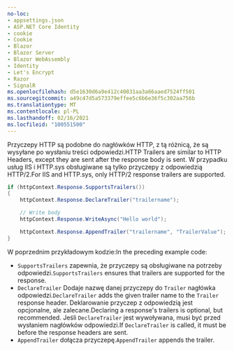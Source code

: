 ```yaml
---
no-loc:
- appsettings.json
- ASP.NET Core Identity
- cookie
- Cookie
- Blazor
- Blazor Server
- Blazor WebAssembly
- Identity
- Let's Encrypt
- Razor
- SignalR
ms.openlocfilehash: d5e1630d6a9e412c40831aa3a66aaed7524ff501
ms.sourcegitcommit: a49c47d5a573379effee5c6b6e36f5c302aa756b
ms.translationtype: MT
ms.contentlocale: pl-PL
ms.lasthandoff: 02/16/2021
ms.locfileid: "100551500"
---
```

<span data-ttu-id="1fa9f-101">Przyczepy HTTP są podobne do nagłówków HTTP, z tą różnicą, że są wysyłane po wysłaniu treści odpowiedzi.</span><span class="sxs-lookup"><span data-stu-id="1fa9f-101">HTTP Trailers are similar to HTTP Headers, except they are sent after the response body is sent.</span></span> <span data-ttu-id="1fa9f-102">W przypadku usług IIS i HTTP.sys obsługiwane są tylko przyczepy z odpowiedzią HTTP/2.</span><span class="sxs-lookup"><span data-stu-id="1fa9f-102">For IIS and HTTP.sys, only HTTP/2 response trailers are supported.</span></span>

```csharp
if (httpContext.Response.SupportsTrailers())
{
    httpContext.Response.DeclareTrailer("trailername"); 

    // Write body
    httpContext.Response.WriteAsync("Hello world");

    httpContext.Response.AppendTrailer("trailername", "TrailerValue");
}
```

<span data-ttu-id="1fa9f-103">W poprzednim przykładowym kodzie:</span><span class="sxs-lookup"><span data-stu-id="1fa9f-103">In the preceding example code:</span></span>

* <span data-ttu-id="1fa9f-104">`SupportsTrailers` zapewnia, że przyczepy są obsługiwane na potrzeby odpowiedzi.</span><span class="sxs-lookup"><span data-stu-id="1fa9f-104">`SupportsTrailers` ensures that trailers are supported for the response.</span></span>
* <span data-ttu-id="1fa9f-105">`DeclareTrailer` Dodaje nazwę danej przyczepy do `Trailer` nagłówka odpowiedzi.</span><span class="sxs-lookup"><span data-stu-id="1fa9f-105">`DeclareTrailer` adds the given trailer name to the `Trailer` response header.</span></span> <span data-ttu-id="1fa9f-106">Deklarowanie przyczep z odpowiedzią jest opcjonalne, ale zalecane.</span><span class="sxs-lookup"><span data-stu-id="1fa9f-106">Declaring a response's trailers is optional, but recommended.</span></span> <span data-ttu-id="1fa9f-107">Jeśli `DeclareTrailer` jest wywoływana, musi być przed wysłaniem nagłówków odpowiedzi.</span><span class="sxs-lookup"><span data-stu-id="1fa9f-107">If `DeclareTrailer` is called, it must be before the response headers are sent.</span></span>
* <span data-ttu-id="1fa9f-108">`AppendTrailer` dołącza przyczepę.</span><span class="sxs-lookup"><span data-stu-id="1fa9f-108">`AppendTrailer` appends the trailer.</span></span>
